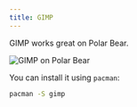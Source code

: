 ```yaml
---
title: GIMP
---
```


GIMP works great on Polar Bear.

![GIMP on Polar Bear](/img/gimp.webp#boxed)

You can install it using `pacman`:

```bash
pacman -S gimp
```
